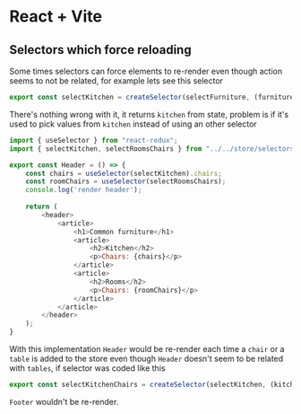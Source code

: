 # React + Vite

## Selectors which force reloading

Some times selectors can force elements to re-render even though action seems to not be related, for example lets see this selector

```js
export const selectKitchen = createSelector(selectFurniture, (furniture) => furniture.kitchen);
```

There's nothing wrong with it, it returns ```kitchen``` from state, problem is if it's used to pick values from ```kitchen``` instead of using an other selector

```js
import { useSelector } from "react-redux";
import { selectKitchen, selectRoomsChairs } from "../../store/selectors";

export const Header = () => {
    const chairs = useSelector(selectKitchen).chairs;
    const roomChairs = useSelector(selectRoomsChairs);
    console.log('render header');
    
    return (
        <header>
            <article>
                <h1>Common furniture</h1>
                <article>
                    <h2>Kitchen</h2>
                    <p>Chairs: {chairs}</p>
                </article>
                <article>
                    <h2>Rooms</h2>
                    <p>Chairs: {roomChairs}</p>
                </article>
            </article>
        </header>
    );
}
```

With this implementation ```Header``` would be re-render each time a ```chair``` or a ```table``` is added to the store even though ```Header``` doesn't seem to be related with ```tables```, if selector was coded like this

```js
export const selectKitchenChairs = createSelector(selectKitchen, (kitchen) => kitchen.chairs);
```

```Footer``` wouldn't be re-render.
